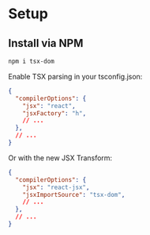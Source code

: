 # Setup

## Install via NPM

```bash
npm i tsx-dom
```

Enable TSX parsing in your tsconfig.json:

```json
{
  "compilerOptions": {
    "jsx": "react",
    "jsxFactory": "h",
    // ...
  },
  // ...
}
```

Or with the new JSX Transform:

```json
{
  "compilerOptions": {
    "jsx": "react-jsx",
    "jsxImportSource": "tsx-dom",
    // ...
  },
  // ...
}
```
